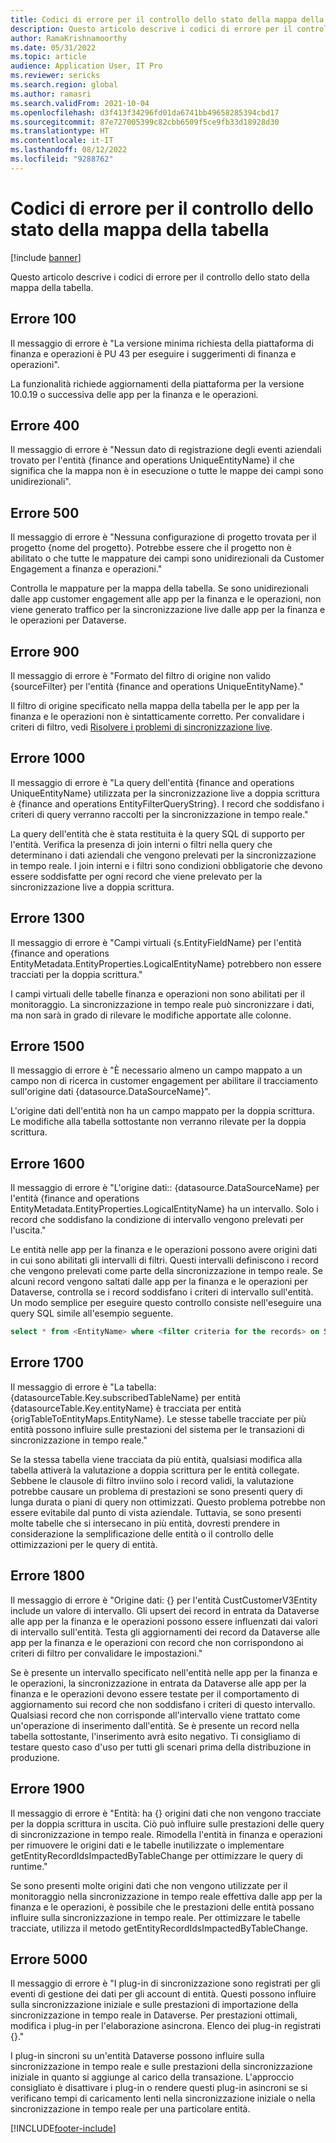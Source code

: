 ```yaml
---
title: Codici di errore per il controllo dello stato della mappa della tabella
description: Questo articolo descrive i codici di errore per il controllo dello stato della mappa della tabella.
author: RamaKrishnamoorthy
ms.date: 05/31/2022
ms.topic: article
audience: Application User, IT Pro
ms.reviewer: sericks
ms.search.region: global
ms.author: ramasri
ms.search.validFrom: 2021-10-04
ms.openlocfilehash: d3f413f34296fd01da6741bb49658285394cbd17
ms.sourcegitcommit: 87e727005399c82cbb6509f5ce9fb33d18928d30
ms.translationtype: HT
ms.contentlocale: it-IT
ms.lasthandoff: 08/12/2022
ms.locfileid: "9288762"
---
```

# <a name="errors-codes-for-the-table-map-health-check"></a>Codici di errore per il controllo dello stato della mappa della tabella

[!include [banner](../../includes/banner.md)]



Questo articolo descrive i codici di errore per il controllo dello stato della mappa della tabella.

## <a name="error-100"></a>Errore 100

Il messaggio di errore è "La versione minima richiesta della piattaforma di finanza e operazioni è PU 43 per eseguire i suggerimenti di finanza e operazioni".

La funzionalità richiede aggiornamenti della piattaforma per la versione 10.0.19 o successiva delle app per la finanza e le operazioni.

## <a name="error-400"></a>Errore 400

Il messaggio di errore è "Nessun dato di registrazione degli eventi aziendali trovato per l'entità \{finance and operations UniqueEntityName\} il che significa che la mappa non è in esecuzione o tutte le mappe dei campi sono unidirezionali".

## <a name="error-500"></a>Errore 500

Il messaggio di errore è "Nessuna configurazione di progetto trovata per il progetto \{nome del progetto\}. Potrebbe essere che il progetto non è abilitato o che tutte le mappature dei campi sono unidirezionali da Customer Engagement a finanza e operazioni."

Controlla le mappature per la mappa della tabella. Se sono unidirezionali dalle app customer engagement alle app per la finanza e le operazioni, non viene generato traffico per la sincronizzazione live dalle app per la finanza e le operazioni per Dataverse.

## <a name="error-900"></a>Errore 900

Il messaggio di errore è "Formato del filtro di origine non valido \{sourceFilter\} per l'entità \{finance and operations UniqueEntityName\}."

Il filtro di origine specificato nella mappa della tabella per le app per la finanza e le operazioni non è sintatticamente corretto. Per convalidare i criteri di filtro, vedi [Risolvere i problemi di sincronizzazione live](dual-write-troubleshooting-live-sync.md#live-synchronization-issues-that-are-caused-by-incorrect-query-filter-syntax-on-the-dual-write-maps).

## <a name="error-1000"></a>Errore 1000

Il messaggio di errore è "La query dell'entità \{finance and operations UniqueEntityName\} utilizzata per la sincronizzazione live a doppia scrittura è \{finance and operations EntityFilterQueryString\}. I record che soddisfano i criteri di query verranno raccolti per la sincronizzazione in tempo reale."

La query dell'entità che è stata restituita è la query SQL di supporto per l'entità. Verifica la presenza di join interni o filtri nella query che determinano i dati aziendali che vengono prelevati per la sincronizzazione in tempo reale. I join interni e i filtri sono condizioni obbligatorie che devono essere soddisfatte per ogni record che viene prelevato per la sincronizzazione live a doppia scrittura.

## <a name="error-1300"></a>Errore 1300

Il messaggio di errore è "Campi virtuali \{s.EntityFieldName\} per l'entità \{finance and operations EntityMetadata.EntityProperties.LogicalEntityName\} potrebbero non essere tracciati per la doppia scrittura."

I campi virtuali delle tabelle finanza e operazioni non sono abilitati per il monitoraggio. La sincronizzazione in tempo reale può sincronizzare i dati, ma non sarà in grado di rilevare le modifiche apportate alle colonne.

## <a name="error-1500"></a>Errore 1500

Il messaggio di errore è "È necessario almeno un campo mappato a un campo non di ricerca in customer engagement per abilitare il tracciamento sull'origine dati \{datasource.DataSourceName\}".

L'origine dati dell'entità non ha un campo mappato per la doppia scrittura. Le modifiche alla tabella sottostante non verranno rilevate per la doppia scrittura.

## <a name="error-1600"></a>Errore 1600

Il messaggio di errore è "L'origine dati:: \{datasource.DataSourceName\} per l'entità \{finance and operations EntityMetadata.EntityProperties.LogicalEntityName\} ha un intervallo. Solo i record che soddisfano la condizione di intervallo vengono prelevati per l'uscita."

Le entità nelle app per la finanza e le operazioni possono avere origini dati in cui sono abilitati gli intervalli di filtri. Questi intervalli definiscono i record che vengono prelevati come parte della sincronizzazione in tempo reale. Se alcuni record vengono saltati dalle app per la finanza e le operazioni per Dataverse, controlla se i record soddisfano i criteri di intervallo sull'entità. Un modo semplice per eseguire questo controllo consiste nell'eseguire una query SQL simile all'esempio seguente.

```sql
select * from <EntityName> where <filter criteria for the records> on SQL.
```

## <a name="error-1700"></a>Errore 1700

Il messaggio di errore è "La tabella: \{datasourceTable.Key.subscribedTableName\} per entità \{datasourceTable.Key.entityName\} è tracciata per entità \{origTableToEntityMaps.EntityName\}. Le stesse tabelle tracciate per più entità possono influire sulle prestazioni del sistema per le transazioni di sincronizzazione in tempo reale."

Se la stessa tabella viene tracciata da più entità, qualsiasi modifica alla tabella attiverà la valutazione a doppia scrittura per le entità collegate. Sebbene le clausole di filtro inviino solo i record validi, la valutazione potrebbe causare un problema di prestazioni se sono presenti query di lunga durata o piani di query non ottimizzati. Questo problema potrebbe non essere evitabile dal punto di vista aziendale. Tuttavia, se sono presenti molte tabelle che si intersecano in più entità, dovresti prendere in considerazione la semplificazione delle entità o il controllo delle ottimizzazioni per le query di entità.

## <a name="error-1800"></a>Errore 1800
Il messaggio di errore è "Origine dati: {} per l'entità CustCustomerV3Entity include un valore di intervallo. Gli upsert dei record in entrata da Dataverse alle app per la finanza e le operazioni possono essere influenzati dai valori di intervallo sull'entità. Testa gli aggiornamenti dei record da Dataverse alle app per la finanza e le operazioni con record che non corrispondono ai criteri di filtro per convalidare le impostazioni."

Se è presente un intervallo specificato nell'entità nelle app per la finanza e le operazioni, la sincronizzazione in entrata da Dataverse alle app per la finanza e le operazioni devono essere testate per il comportamento di aggiornamento sui record che non soddisfano i criteri di questo intervallo. Qualsiasi record che non corrisponde all'intervallo viene trattato come un'operazione di inserimento dall'entità. Se è presente un record nella tabella sottostante, l'inserimento avrà esito negativo. Ti consigliamo di testare questo caso d'uso per tutti gli scenari prima della distribuzione in produzione.

## <a name="error-1900"></a>Errore 1900
Il messaggio di errore è "Entità: ha {} origini dati che non vengono tracciate per la doppia scrittura in uscita. Ciò può influire sulle prestazioni delle query di sincronizzazione in tempo reale. Rimodella l'entità in finanza e operazioni per rimuovere le origini dati e le tabelle inutilizzate o implementare getEntityRecordIdsImpactedByTableChange per ottimizzare le query di runtime."

Se sono presenti molte origini dati che non vengono utilizzate per il monitoraggio nella sincronizzazione in tempo reale effettiva dalle app per la finanza e le operazioni, è possibile che le prestazioni delle entità possano influire sulla sincronizzazione in tempo reale. Per ottimizzare le tabelle tracciate, utilizza il metodo getEntityRecordIdsImpactedByTableChange.

## <a name="error-5000"></a>Errore 5000
Il messaggio di errore è "I plug-in di sincronizzazione sono registrati per gli eventi di gestione dei dati per gli account di entità. Questi possono influire sulla sincronizzazione iniziale e sulle prestazioni di importazione della sincronizzazione in tempo reale in Dataverse. Per prestazioni ottimali, modifica i plug-in per l'elaborazione asincrona. Elenco dei plug-in registrati {}."

I plug-in sincroni su un'entità Dataverse possono influire sulla sincronizzazione in tempo reale e sulle prestazioni della sincronizzazione iniziale in quanto si aggiunge al carico della transazione. L'approccio consigliato è disattivare i plug-in o rendere questi plug-in asincroni se si verificano tempi di caricamento lenti nella sincronizzazione iniziale o nella sincronizzazione in tempo reale per una particolare entità.

[!INCLUDE[footer-include](../../../../includes/footer-banner.md)]

